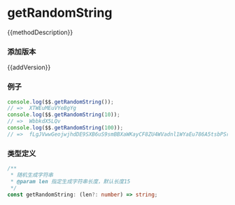 <script setup lang="ts">
    /** 方法描述 */
const methodDescription="随机生成字符串"
/** 添加版本 */
const addVersion="1.0.0"
</script>

# getRandomString

{{methodDescription}}

### 添加版本

{{addVersion}}

### 例子

```typescript
console.log($$.getRandomString());
// =>  XTWEuMEuVYeBgYg
console.log($$.getRandomString(10));
// =>  WbbkdX5LQv
console.log($$.getRandomString(100));
// =>  fLgJVwwGeojwjhdDE9SXB6uS9smBBXaWKayCF8ZU4WVadnl1WYaEu786A5tsbPSrHjsG3RH8FvWFalBHnfTCBODKE75TB32MS5vc
```

### 类型定义

```typescript
/**
 * 随机生成字符串
 * @param len 指定生成字符串长度，默认长度15
 */
const getRandomString: (len?: number) => string;
```
